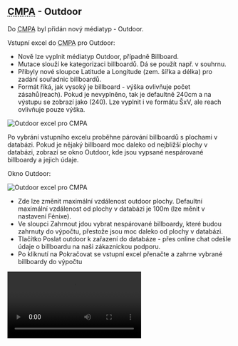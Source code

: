 ﻿---
categories: [fenix]
layout: fenix
---

## <abbr title="Crossmediální postanalýza">CMPA</abbr> - Outdoor
Do <abbr title="Crossmediální postanalýza">CMPA</abbr> byl přidán nový médiatyp - Outdoor.

Vstupní excel do <abbr title="Crossmediální postanalýza">CMPA</abbr> pro Outdoor:
<ul>
<li>Nově lze vyplnit médiatyp Outdoor, případně Billboard.</li>
<li>Mutace slouží ke kategorizaci billboardů. Dá se použít např. v souhrnu.</li>
<li>Přibyly nové sloupce Latitude a Longitude (zem. šířka a délka) pro zadání souřadnic billboardů.</li>
<li>Formát říká, jak vysoký je billboard -  výška ovlivňuje počet zásahů(reach). Pokud je nevyplněno, tak je defaultně 240cm a na výstupu se zobrazí jako (240). Lze vyplnit i ve formátu ŠxV, ale reach ovlivňuje pouze výška.</li>
</ul>

![Outdoor excel pro CMPA]({{site.url}}/data/cmpaoutdoorexcel.png "Outdoor excel pro CMPA")

Po vybrání vstupního excelu proběhne párování billboardů s plochami v databázi. Pokud je nějaký billboard moc daleko od nejbližší plochy v databázi, zobrazí se okno Outdoor, kde jsou vypsané nespárované billboardy a jejich údaje.

Okno Outdoor:

![Outdoor excel pro CMPA]({{site.url}}/data/outdoorokno.png "Outdoor excel pro CMPA")

<ul>
<li>Zde lze změnit maximální vzdálenost outdoor plochy. Defaultní maximální vzdálenost od plochy v databázi je 100m (lze měnit v nastavení Fénixe).</li>
<li>Ve sloupci Zahrnout jdou vybrat nespárované billboardy, které budou zahrnuty do výpočtu, přestože jsou moc daleko od plochy v databázi.</li>
<li>Tlačítko Poslat outdoor k zařazení do databáze - přes online chat odešle údaje o billboardu na naši zákaznickou podporu.</li>
<li>Po kliknutí na Pokračovat se vstupní excel přenačte a zahrne vybrané billboardy do výpočtu</li>
</ul>

<video src="{{site.url}}/data/cmpaoutdoor.mp4" type="video/mp4" controls>CMPA - Outdoor</video>


